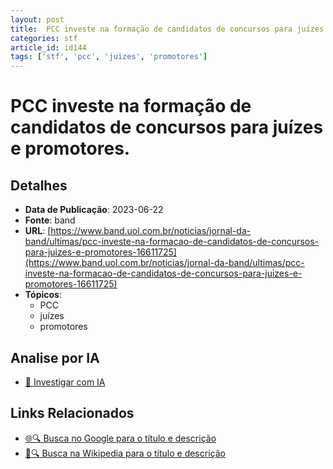 ```yaml
---
layout: post
title:  PCC investe na formação de candidatos de concursos para juízes e promotores.
categories: stf
article_id: id144
tags: ['stf', 'pcc', 'juizes', 'promotores']
---
```


# PCC investe na formação de candidatos de concursos para juízes e promotores.

## Detalhes
- **Data de Publicação**: 2023-06-22
- **Fonte**: band
- **URL**: [https://www.band.uol.com.br/noticias/jornal-da-band/ultimas/pcc-investe-na-formacao-de-candidatos-de-concursos-para-juizes-e-promotores-16611725](https://www.band.uol.com.br/noticias/jornal-da-band/ultimas/pcc-investe-na-formacao-de-candidatos-de-concursos-para-juizes-e-promotores-16611725)
- **Tópicos**:
  - PCC
  - juízes
  - promotores

## Analise por IA
- [🤖 Investigar com IA](https://www.perplexity.ai/search?q=%22not%C3%ADcia%20artigo%20Brasil%22%20PCC%20investe%20na%20forma%C3%A7%C3%A3o%20de%20candidatos%20de%20concursos%20para%20ju%C3%ADzes%20e%20promotores.%20band%202023-06-22)

## Links Relacionados
- [🌐🔍 Busca no Google para o título e descrição](https://www.google.com/search?q=%22not%C3%ADcia%20artigo%20Brasil%22%20PCC%20investe%20na%20forma%C3%A7%C3%A3o%20de%20candidatos%20de%20concursos%20para%20ju%C3%ADzes%20e%20promotores.%20band%202023-06-22)
- [📖🔍 Busca na Wikipedia para o título e descrição](https://pt.wikipedia.org/w/index.php?search=%22not%C3%ADcia%20artigo%20Brasil%22%20PCC%20investe%20na%20forma%C3%A7%C3%A3o%20de%20candidatos%20de%20concursos%20para%20ju%C3%ADzes%20e%20promotores.%20band%202023-06-22)

